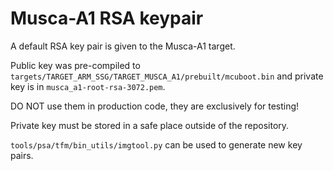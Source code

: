 # Musca-A1 RSA keypair

A default RSA key pair is given to the Musca-A1 target.

Public key was pre-compiled to `targets/TARGET_ARM_SSG/TARGET_MUSCA_A1/prebuilt/mcuboot.bin` and private key is in `musca_a1-root-rsa-3072.pem`.

DO NOT use them in production code, they are exclusively for testing!

Private key must be stored in a safe place outside of the repository.

`tools/psa/tfm/bin_utils/imgtool.py` can be used to generate new key pairs.
